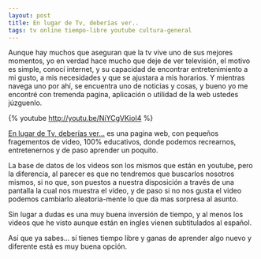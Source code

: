 ```yaml
---
layout: post
title: En lugar de Tv, deberías ver..
tags: tv online tiempo-libre youtube cultura-general
---
```


Aunque hay muchos que aseguran que la tv vive uno de sus mejores momentos, yo en verdad
hace mucho que deje de ver televisión, el motivo es simple, conocí internet, y su capacidad de encontrar entretenimiento a mi gusto, a mis necesidades y que se
ajustara a mis horarios. Y mientras navega uno por ahí, se encuentra uno de noticias
y cosas, y bueno yo me encontré con tremenda pagina, aplicación o utilidad de la web
ustedes júzguenlo.

{% youtube http://youtu.be/NiYCgVKioI4 %}

[En lugar de Tv, deberías ver...](http://unplugthetv.com/) es una pagina web, con pequeños fragementos de video,
100% educativos, donde podemos recrearnos, entretenernos y de paso aprender un poquito.

La base de datos de los videos son los mismos que están en youtube, pero la diferencia,
al parecer es que no tendremos que buscarlos nosotros mismos, si no que, son puestos
a nuestra disposición a través de una pantalla la cual nos muestra el video,
y de paso si no nos gusta el video podemos cambiarlo aleatoria-mente lo que da mas
sorpresa al asunto.

Sin lugar a dudas es una muy buena inversión de tiempo, y al menos los videos que he visto aunque están en ingles vienen subtitulados al español.

Así que ya sabes... sí tienes tiempo libre y ganas de aprender algo nuevo y diferente está es muy buena opción.

